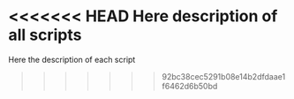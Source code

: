 <<<<<<< HEAD
Here description of all scripts
=======
Here the description of each script
>>>>>>> 92bc38cec5291b08e14b2dfdaae1f6462d6b50bd
